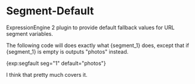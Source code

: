 Segment-Default
===============

ExpressionEngine 2 plugin to provide default fallback values for URL segment variables.

The following code will does exactly what {segment_1} does, except that if {segment_1} is empty is outputs "photos" instead.
		 
{exp:segfault seg="1" default="photos"}
		
I think that pretty much covers it.